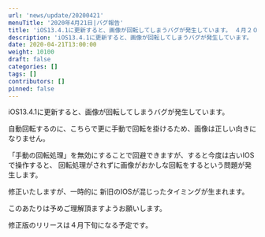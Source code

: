 ```yaml
---
url: 'news/update/20200421'
menuTitle: '2020年4月21日|バグ報告'
title: 'iOS13.4.1に更新すると、画像が回転してしまうバグが発生しています。 ４月２０日現在'
description: 'iOS13.4.1に更新すると、画像が回転してしまうバグが発生しています。 ４月２０日現在'
date: 2020-04-21T13:00:00
weight: 10100
draft: false
categories: []
tags: []
contributors: []
pinned: false
---
```


iOS13.4.1に更新すると、画像が回転してしまうバグが発生しています。

自動回転するのに、こちらで更に手動で回転を掛けるため、画像は正しい向きになりません。

「手動の回転処理」を無効にすることで回避できますが、すると今度は古いIOSで操作すると、 回転処理がされずに画像がおかしな回転をするという問題が発生します。

修正いたしますが、一時的に 新旧のIOSが混じったタイミングが生まれます。

このあたりは予めご理解頂ますようお願いします。

修正版のリリースは４月下旬になる予定です。
